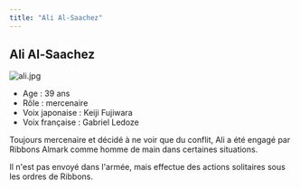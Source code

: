 ```yaml
---
title: "Ali Al-Saachez"
---
```


Ali Al-Saachez
--------------

![ali.jpg](/images/stories/saga/gundam00/persos/s2/ali.jpg "ali.jpg")
- Age : 39 ans  
- Rôle : mercenaire  
- Voix japonaise : Keiji Fujiwara  
- Voix française : Gabriel Ledoze


Toujours mercenaire et décidé à ne voir que du conflit, Ali a été engagé par Ribbons Almark comme homme de main dans certaines situations.


Il n'est pas envoyé dans l'armée, mais effectue des actions solitaires sous les ordres de Ribbons.

